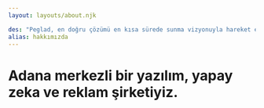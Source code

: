 ```yaml
---
layout: layouts/about.njk

des: "Peglad, en doğru çözümü en kısa sürede sunma vizyonuyla hareket ederken, çalışmalarında verimlilik ve hizmet kalitesini ön planda tutmaktadır. İnsan kaynağını değerli bulan şirket, kadrosunu sürekli güçlendirmekte ve geliştirmektedir."
alias: hakkımızda
---
```

# Adana merkezli bir yazılım, yapay zeka ve reklam şirketiyiz.
  
